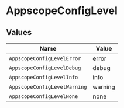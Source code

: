 # AppscopeConfigLevel


## Values

| Name                         | Value                        |
| ---------------------------- | ---------------------------- |
| `AppscopeConfigLevelError`   | error                        |
| `AppscopeConfigLevelDebug`   | debug                        |
| `AppscopeConfigLevelInfo`    | info                         |
| `AppscopeConfigLevelWarning` | warning                      |
| `AppscopeConfigLevelNone`    | none                         |